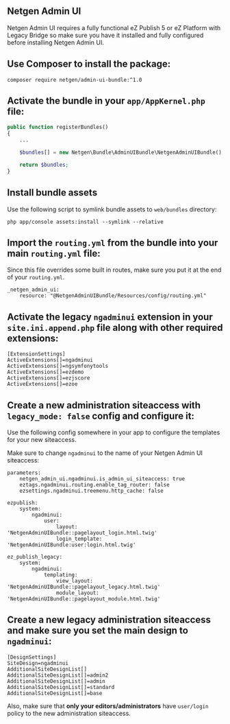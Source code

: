 Netgen Admin UI
---------------

Netgen Admin UI requires a fully functional eZ Publish 5 or eZ Platform with Legacy Bridge
so make sure you have it installed and fully configured before installing Netgen Admin UI.

## Use Composer to install the package: 

```
composer require netgen/admin-ui-bundle:^1.0
```

## Activate the bundle in your `app/AppKernel.php` file:

```php
public function registerBundles()
{
    ...

    $bundles[] = new Netgen\Bundle\AdminUIBundle\NetgenAdminUIBundle();

    return $bundles;
}
```

## Install bundle assets

Use the following script to symlink bundle assets to `web/bundles` directory:

```
php app/console assets:install --symlink --relative
```

## Import the `routing.yml` from the bundle into your main `routing.yml` file:

Since this file overrides some built in routes, make sure you put it at the end of your `routing.yml`.

```
_netgen_admin_ui:
    resource: "@NetgenAdminUIBundle/Resources/config/routing.yml"
```

## Activate the legacy `ngadminui` extension in your `site.ini.append.php` file along with other required extensions:

```
[ExtensionSettings]
ActiveExtensions[]=ngadminui
ActiveExtensions[]=ngsymfonytools
ActiveExtensions[]=ezdemo
ActiveExtensions[]=ezjscore
ActiveExtensions[]=ezoe
```

## Create a new administration siteaccess with `legacy_mode: false` config and configure it:

Use the following config somewhere in your app to configure the templates for your new siteaccess.

Make sure to change `ngadminui` to the name of your Netgen Admin UI siteaccess:

```
parameters:
    netgen_admin_ui.ngadminui.is_admin_ui_siteaccess: true
    eztags.ngadminui.routing.enable_tag_router: false
    ezsettings.ngadminui.treemenu.http_cache: false

ezpublish:
    system:
        ngadminui:
            user:
                layout: 'NetgenAdminUIBundle::pagelayout_login.html.twig'
                login_template: 'NetgenAdminUIBundle:user:login.html.twig'

ez_publish_legacy:
    system:
        ngadminui:
            templating:
                view_layout: 'NetgenAdminUIBundle::pagelayout_legacy.html.twig'
                module_layout: 'NetgenAdminUIBundle::pagelayout_module.html.twig'
```

## Create a new legacy administration siteaccess and make sure you set the main design to `ngadminui`:

```
[DesignSettings]
SiteDesign=ngadminui
AdditionalSiteDesignList[]
AdditionalSiteDesignList[]=admin2
AdditionalSiteDesignList[]=admin
AdditionalSiteDesignList[]=standard
AdditionalSiteDesignList[]=base
```

Also, make sure that **only your editors/administrators** have `user/login` policy to the new administration siteaccess.
